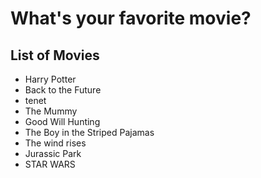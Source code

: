 # What's your favorite movie?

## List of Movies  
- Harry Potter    
- Back to the Future
- tenet 
- The Mummy
- Good Will Hunting
- The Boy in the Striped Pajamas
- The wind rises
- Jurassic Park
- STAR WARS
